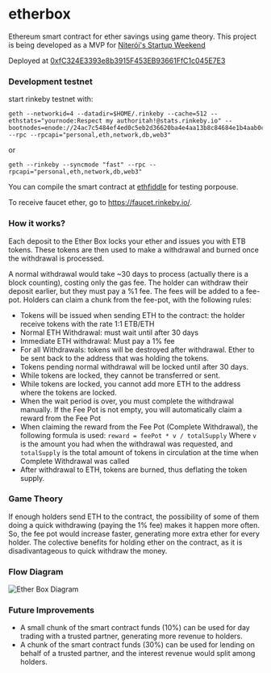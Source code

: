 # etherbox
Ethereum smart contract for ether savings using game theory. This project is being developed as a MVP for [Niterói's Startup Weekend](http://communities.techstars.com/brazil/niteroi/startup-weekend/11519)

Deployed at [0xfC324E3393e8b3915F453EB93661FfC1c045E7E3](https://rinkeby.etherscan.io/address/0xfC324E3393e8b3915F453EB93661FfC1c045E7E3)

### Development testnet

start rinkeby testnet with:

```
geth --networkid=4 --datadir=$HOME/.rinkeby --cache=512 --ethstats="yournode:Respect my authoritah!@stats.rinkeby.io" --bootnodes=enode://24ac7c5484ef4ed0c5eb2d36620ba4e4aa13b8c84684e1b4aab0cebea2ae45cb4d375b77eab56516d34bfbd3c1a833fc51296ff084b770b94fb9028c4d25ccf@52.169.42.101:30303 --rpc --rpcapi="personal,eth,network,db,web3"
```

or 

```
geth --rinkeby --syncmode "fast" --rpc --rpcapi="personal,eth,network,db,web3"
```

You can compile the smart contract at [ethfiddle](https://ethfiddle.com/) for testing porpouse.

To receive faucet ether, go to https://faucet.rinkeby.io/.

### How it works?

Each deposit to the Ether Box locks your ether and issues you with ETB tokens. These tokens are then used to make a withdrawal and burned once the withdrawal is processed.

A normal withdrawal would take ~30 days to process (actually there is a block counting), costing only the gas fee. The holder can withdraw their deposit earlier, but they must pay a %1 fee. The fees will be added to a fee-pot. Holders can claim a chunk from the fee-pot, with the following rules:

* Tokens will be issued when sending ETH to the contract: the holder receive tokens with the rate 1:1 ETB/ETH
* Normal ETH Withdrawal: must wait until after 30 days
* Immediate ETH withdrawal: Must pay a 1% fee
* For all Withdrawals: tokens will be destroyed after withdrawal. Ether to be sent back to the address that was holding the tokens.
* Tokens pending normal withdrawal will be locked until after 30 days.
* While tokens are locked, they cannot be transferred or sent.
* While tokens are locked, you cannot add more ETH to the address where the tokens are locked.
* When the wait period is over, you must complete the withdrawal manually. If the Fee Pot is not empty, you will automatically claim a reward from the Fee Pot
* When claiming the reward from the Fee Pot (Complete Withdrawal), the following formula is used:
   ```reward = feePot * v / totalSupply```
Where ```v``` is the amount you had when the withdrawal was requested, and ```totalSupply``` is the total amount of tokens in circulation at the time when Complete Withdrawal was called
* After withdrawal to ETH, tokens are burned, thus deflating the token supply.

### Game Theory
 
If enough holders send ETH to the contract, the possibility of some of them doing a quick withdrawing (paying the 1% fee) makes it happen more often. So, the fee pot would increase faster, generating more extra ether for every holder. The colective benefits for holding ether on the contract, as it is disadivantageous to quick withdraw the money.

### Flow Diagram

![](https://github.com/marco-jardim/etherbox/blob/master/Ether%20Box%20-%20Page%201.png "Ether Box Diagram")

### Future Improvements

* A small chunk of the smart contract funds (10%) can be used for day trading with a trusted partner, generating more revenue to holders.
* A chunk of the smart contract funds (30%) can be used for lending on behalf of a trusted partner, and the interest revenue would split among holders.
